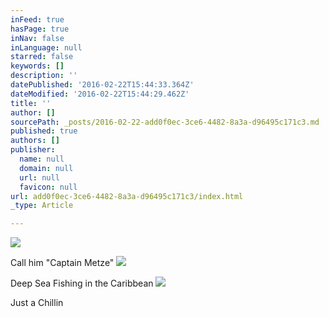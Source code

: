 ```yaml
---
inFeed: true
hasPage: true
inNav: false
inLanguage: null
starred: false
keywords: []
description: ''
datePublished: '2016-02-22T15:44:33.364Z'
dateModified: '2016-02-22T15:44:29.462Z'
title: ''
author: []
sourcePath: _posts/2016-02-22-add0f0ec-3ce6-4482-8a3a-d96495c171c3.md
published: true
authors: []
publisher:
  name: null
  domain: null
  url: null
  favicon: null
url: add0f0ec-3ce6-4482-8a3a-d96495c171c3/index.html
_type: Article

---
```

![](https://the-grid-user-content.s3-us-west-2.amazonaws.com/4bbfce1a-64ea-4119-a80f-7b886d3c9bb8.JPG)

Call him "Captain Metze"
![](https://the-grid-user-content.s3-us-west-2.amazonaws.com/65238fb2-6f12-4579-9ba2-f26d48e7c21f.JPG)

Deep Sea Fishing in the Caribbean ![](https://the-grid-user-content.s3-us-west-2.amazonaws.com/68319aa3-030a-4ea6-a902-2b689a4ba9ce.JPG)

Just a Chillin